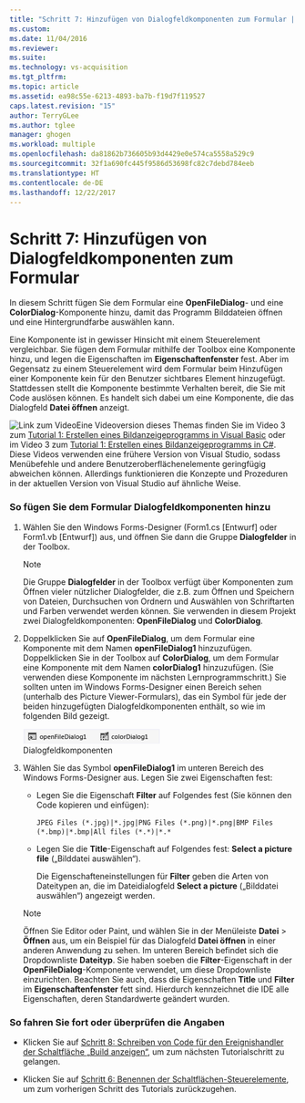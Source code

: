 ```yaml
---
title: "Schritt 7: Hinzufügen von Dialogfeldkomponenten zum Formular | Microsoft-Dokumentation"
ms.custom: 
ms.date: 11/04/2016
ms.reviewer: 
ms.suite: 
ms.technology: vs-acquisition
ms.tgt_pltfrm: 
ms.topic: article
ms.assetid: ea98c55e-6213-4893-ba7b-f19d7f119527
caps.latest.revision: "15"
author: TerryGLee
ms.author: tglee
manager: ghogen
ms.workload: multiple
ms.openlocfilehash: da81862b736605b93d4429e0e574ca5558a529c9
ms.sourcegitcommit: 32f1a690fc445f9586d53698fc82c7debd784eeb
ms.translationtype: HT
ms.contentlocale: de-DE
ms.lasthandoff: 12/22/2017
---
```

# <a name="step-7-add-dialog-components-to-your-form"></a>Schritt 7: Hinzufügen von Dialogfeldkomponenten zum Formular
In diesem Schritt fügen Sie dem Formular eine **OpenFileDialog**- und eine **ColorDialog**-Komponente hinzu, damit das Programm Bilddateien öffnen und eine Hintergrundfarbe auswählen kann.  
  
 Eine Komponente ist in gewisser Hinsicht mit einem Steuerelement vergleichbar. Sie fügen dem Formular mithilfe der Toolbox eine Komponente hinzu, und legen die Eigenschaften im **Eigenschaftenfenster** fest. Aber im Gegensatz zu einem Steuerelement wird dem Formular beim Hinzufügen einer Komponente kein für den Benutzer sichtbares Element hinzugefügt. Stattdessen stellt die Komponente bestimmte Verhalten bereit, die Sie mit Code auslösen können. Es handelt sich dabei um eine Komponente, die das Dialogfeld **Datei öffnen** anzeigt.  
  
 ![Link zum Video](../data-tools/media/playvideo.gif "Video wiedergeben")Eine Videoversion dieses Themas finden Sie im Video 3 zum [Tutorial 1: Erstellen eines Bildanzeigeprogramms in Visual Basic](http://go.microsoft.com/fwlink/?LinkId=205213) oder im Video 3 zum [Tutorial 1: Erstellen eines Bildanzeigeprogramms in C#](http://go.microsoft.com/fwlink/?LinkId=205202). Diese Videos verwenden eine frühere Version von Visual Studio, sodass Menübefehle und andere Benutzeroberflächenelemente geringfügig abweichen können. Allerdings funktionieren die Konzepte und Prozeduren in der aktuellen Version von Visual Studio auf ähnliche Weise.  
  
### <a name="to-add-dialog-components-to-your-form"></a>So fügen Sie dem Formular Dialogfeldkomponenten hinzu  
  
1.  Wählen Sie den Windows Forms-Designer (Form1.cs [Entwurf] oder Form1.vb [Entwurf]) aus, und öffnen Sie dann die Gruppe **Dialogfelder** in der Toolbox.  
  
    > [!NOTE]
    >  Die Gruppe **Dialogfelder** in der Toolbox verfügt über Komponenten zum Öffnen vieler nützlicher Dialogfelder, die z.B. zum Öffnen und Speichern von Dateien, Durchsuchen von Ordnern und Auswählen von Schriftarten und Farben verwendet werden können. Sie verwenden in diesem Projekt zwei Dialogfeldkomponenten: **OpenFileDialog** und **ColorDialog**.  
  
2.  Doppelklicken Sie auf **OpenFileDialog**, um dem Formular eine Komponente mit dem Namen **openFileDialog1** hinzuzufügen. Doppelklicken Sie in der Toolbox auf **ColorDialog**, um dem Formular eine Komponente mit dem Namen **colorDialog1** hinzuzufügen. (Sie verwenden diese Komponente im nächsten Lernprogrammschritt.) Sie sollten unten im Windows Forms-Designer einen Bereich sehen (unterhalb des Picture Viewer-Formulars), das ein Symbol für jede der beiden hinzugefügten Dialogfeldkomponenten enthält, so wie im folgenden Bild gezeigt.  
  
     ![Dialogkomponenten](../ide/media/express_dialogsadded.png "Express_DialogsAdded")  
Dialogfeldkomponenten  
  
3.  Wählen Sie das Symbol **openFileDialog1** im unteren Bereich des Windows Forms-Designer aus. Legen Sie zwei Eigenschaften fest:  
  
    -   Legen Sie die Eigenschaft **Filter** auf Folgendes fest (Sie können den Code kopieren und einfügen):  
  
        ```  
        JPEG Files (*.jpg)|*.jpg|PNG Files (*.png)|*.png|BMP Files (*.bmp)|*.bmp|All files (*.*)|*.*  
        ```  
  
    -   Legen Sie die **Title**-Eigenschaft auf Folgendes fest: **Select a picture file** („Bilddatei auswählen“).  
  
         Die Eigenschafteneinstellungen für **Filter** geben die Arten von Dateitypen an, die im Dateidialogfeld **Select a picture** („Bilddatei auswählen“) angezeigt werden.  
  
    > [!NOTE]
    >  Öffnen Sie Editor oder Paint, und wählen Sie in der Menüleiste **Datei** > **Öffnen** aus, um ein Beispiel für das Dialogfeld **Datei öffnen** in einer anderen Anwendung zu sehen. Im unteren Bereich befindet sich die Dropdownliste **Dateityp**. Sie haben soeben die **Filter**-Eigenschaft in der **OpenFileDialog**-Komponente verwendet, um diese Dropdownliste einzurichten. Beachten Sie auch, dass die Eigenschaften **Title** und **Filter** im **Eigenschaftenfenster** fett sind. Hierdurch kennzeichnet die IDE alle Eigenschaften, deren Standardwerte geändert wurden.  
  
### <a name="to-continue-or-review"></a>So fahren Sie fort oder überprüfen die Angaben  
  
-   Klicken Sie auf [Schritt 8: Schreiben von Code für den Ereignishandler der Schaltfläche „Build anzeigen“](../ide/step-8-write-code-for-the-show-a-picture-button-event-handler.md), um zum nächsten Tutorialschritt zu gelangen.  
  
-   Klicken Sie auf [Schritt 6: Benennen der Schaltflächen-Steuerelemente](../ide/step-6-name-your-button-controls.md), um zum vorherigen Schritt des Tutorials zurückzugehen.